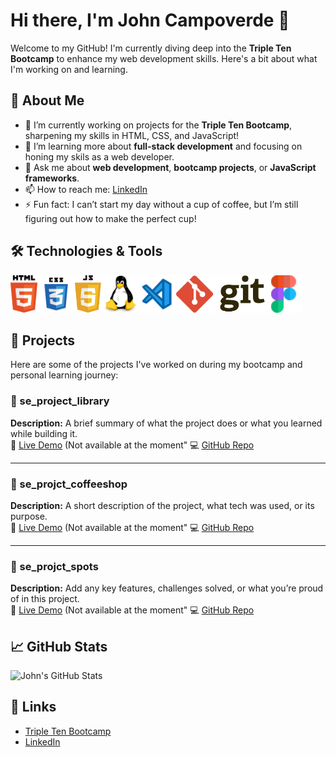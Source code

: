 # Hi there, I'm John Campoverde 👋

Welcome to my GitHub! I'm currently diving deep into the **Triple Ten Bootcamp** to enhance my web development skills. Here's a bit about what I'm working on and learning.

## 🚀 About Me
- 🔭 I’m currently working on projects for the **Triple Ten Bootcamp**, sharpening my skills in HTML, CSS, and JavaScript!
- 🌱 I’m learning more about **full-stack development** and focusing on honing my skils as a web developer.
- 💬 Ask me about **web development**, **bootcamp projects**, or **JavaScript frameworks**.
- 📫 How to reach me: [LinkedIn](https://www.linkedin.com/in/john-c-62914827b/)
- ⚡ Fun fact: I can’t start my day without a cup of coffee, but I’m still figuring out how to make the perfect cup!

## 🛠️ Technologies & Tools
 <img src="https://raw.githubusercontent.com/jacamp421/jacamp421/1bdef3f45025488065e4c5e4ae4397357a1804bc/html.svg" width="auto" height="60"><img src="https://raw.githubusercontent.com/jacamp421/jacamp421/15f6086606f189b46aa8c2de5a9d15140ebff111/css.svg" width="auto" height="60"><img src="https://raw.githubusercontent.com/jacamp421/jacamp421/15f6086606f189b46aa8c2de5a9d15140ebff111/javascript.svg" width="auto" height="60"><img src="https://raw.githubusercontent.com/jacamp421/jacamp421/15f6086606f189b46aa8c2de5a9d15140ebff111/linux.svg" width="auto" height="60"><img src="https://raw.githubusercontent.com/jacamp421/jacamp421/15f6086606f189b46aa8c2de5a9d15140ebff111/visual-studio-code.svg" width="auto" height="60"><img src="https://raw.githubusercontent.com/jacamp421/jacamp421/15f6086606f189b46aa8c2de5a9d15140ebff111/git.svg" width="auto" height="60"><img src="https://raw.githubusercontent.com/jacamp421/jacamp421/15f6086606f189b46aa8c2de5a9d15140ebff111/figma.svg" width="auto" height="60">

## 📂 Projects

Here are some of the projects I've worked on during my bootcamp and personal learning journey:

### 🔸 se_project_library
**Description:** A brief summary of what the project does or what you learned while building it.  
🔗 [Live Demo](https://your-live-demo-link.com)  (Not available at the moment"
💻 [GitHub Repo](https://github.com/jacamp421/se_project_library.git)

---

### 🔸 se_projct_coffeeshop
**Description:** A short description of the project, what tech was used, or its purpose.  
🔗 [Live Demo](https://your-live-demo-link.com)  (Not available at the moment"
💻 [GitHub Repo](https://github.com/yourusername/project-repo)

---

### 🔸 se_projct_spots
**Description:** Add any key features, challenges solved, or what you’re proud of in this project.  
🔗 [Live Demo](https://your-live-demo-link.com)  (Not available at the moment"
💻 [GitHub Repo](https://github.com/yourusername/project-repo)

## 📈 GitHub Stats

![John's GitHub Stats](https://github-readme-stats.vercel.app/api?username=jacamp421&show_icons=true&hide_title=true&count_private=true&hide=prs)

## 🔗 Links
- [Triple Ten Bootcamp](https://tripleten.com/software-engineer/)
- [LinkedIn](https://www.linkedin.com/in/john-c-62914827b/)
